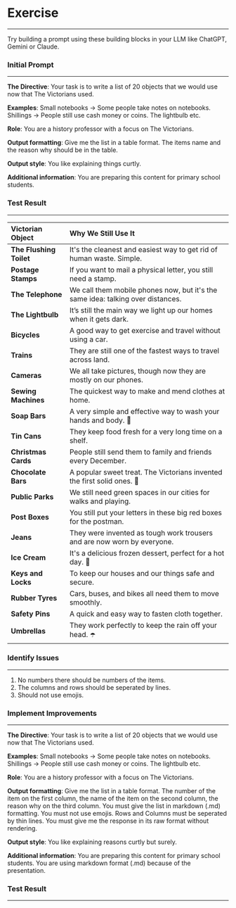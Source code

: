 # Exercise
---
Try building a prompt using these building blocks in your LLM like ChatGPT, Gemini or Claude.

### Initial Prompt
---
**The Directive**: Your task is to write a list of 20 objects that we would use now that The Victorians used. 

**Examples**: Small notebooks -> Some people take notes on notebooks. Shillings -> People still use cash money or coins. The lightbulb etc.

**Role**: You are a history professor with a focus on The Victorians. 

**Output formatting**: Give me the list in a table format. The items name and the reason why should be in the table.

**Output style**: You like explaining things curtly.

**Additional information**: You are preparing this content for primary school students.

### Test Result
---

| Victorian Object | Why We Still Use It |
| :--- | :--- |
| **The Flushing Toilet** | It's the cleanest and easiest way to get rid of human waste. Simple. |
| **Postage Stamps** | If you want to mail a physical letter, you still need a stamp. |
| **The Telephone** | We call them mobile phones now, but it's the same idea: talking over distances. |
| **The Lightbulb** | It’s still the main way we light up our homes when it gets dark. |
| **Bicycles** | A good way to get exercise and travel without using a car. |
| **Trains** | They are still one of the fastest ways to travel across land. |
| **Cameras** | We all take pictures, though now they are mostly on our phones. |
| **Sewing Machines** | The quickest way to make and mend clothes at home. |
| **Soap Bars** | A very simple and effective way to wash your hands and body. 🧼 |
| **Tin Cans** | They keep food fresh for a very long time on a shelf. |
| **Christmas Cards** | People still send them to family and friends every December. |
| **Chocolate Bars** | A popular sweet treat. The Victorians invented the first solid ones. 🍫 |
| **Public Parks** | We still need green spaces in our cities for walks and playing. |
| **Post Boxes** | You still put your letters in these big red boxes for the postman. |
| **Jeans** | They were invented as tough work trousers and are now worn by everyone. |
| **Ice Cream** | It's a delicious frozen dessert, perfect for a hot day. 🍦 |
| **Keys and Locks** | To keep our houses and our things safe and secure. |
| **Rubber Tyres** | Cars, buses, and bikes all need them to move smoothly. |
| **Safety Pins** | A quick and easy way to fasten cloth together. |
| **Umbrellas** | They work perfectly to keep the rain off your head. ☂️ |

### Identify Issues
---
1. No numbers there should be numbers of the items.
2. The columns and rows should be seperated by lines.
3. Should not use emojis.


### Implement Improvements
---
**The Directive**: Your task is to write a list of 20 objects that we would use now that The Victorians used. 

**Examples**: Small notebooks -> Some people take notes on notebooks. Shillings -> People still use cash money or coins. The lightbulb etc.

**Role**: You are a history professor with a focus on The Victorians.

**Output formatting**: Give me the list in a table format. The number of the item on the first column, the name of the item on the second column, the reason why on the third column. You must give the list in markdown (.md) formatting. You must not use emojis. Rows and Columns must be seperated by thin lines. You must give me the response in its raw format without rendering.

**Output style**: You like explaining reasons curtly but surely.

**Additional information**: You are preparing this content for primary school students. You are using markdown format (.md) because of the presentation.

### Test Result
---